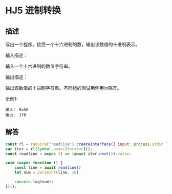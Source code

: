 # HJ5 进制转换

## 描述

写出一个程序，接受一个十六进制的数，输出该数值的十进制表示。

输入描述：

输入一个十六进制的数值字符串。

输出描述：

输出该数值的十进制字符串。不同组的测试用例用\n隔开。

示例1:

```text
输入： 0xAA
输出： 170
```

## 解答

```javascript
const rl = require("readline").createInterface({ input: process.stdin });
var iter = rl[Symbol.asyncIterator]();
const readline = async () => (await iter.next()).value;

void (async function () {
    const line = await readline()
    let num = parseInt(line, 16)

    console.log(num);
})();
```